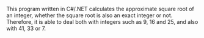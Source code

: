 This program written in C#/.NET calculates the approximate square root of an integer, whether the square root is also an exact integer or not. Therefore, it is able to deal both with integers such as 9, 16 and 25, and also with 41, 33 or 7.
